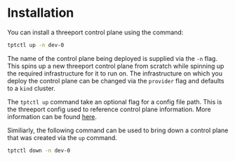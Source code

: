# Installation

You can install a threeport control plane using the command:

```bash
tptctl up -n dev-0
```

The name of the control plane being deployed is supplied via the `-n` flag.
This spins up a new threeport control plane from scratch while spinning up the required infrastructure for it to run on.
The infrastructure on which you deploy the control plane can be changed via the `provider` flag and defaults to a `kind` cluster.

The `tptctl up` command take an optional flag for a config file path. This is the threeport config used to reference control plane information. More information can be found [here](threeport-config.md).

Similiarly, the following command can be used to bring down a control plane that was created via the `up` command.

```bash
tptctl down -n dev-0
```